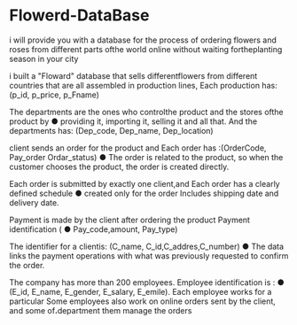 # Flowerd-DataBase


i will provide you with a
database for the process of ordering flowers and
roses from different parts ofthe world online without
waiting fortheplanting season in your city


i built a "Floward" database that sells differentflowers from different countries that are all
assembled in production lines, Each production has: (p_id, p_price, p_Fname)


The departments are the ones who controlthe product and the stores ofthe product by ●
providing it, importing it, selling it and all that. And the departments has: (Dep_code,
Dep_name, Dep_location)


client sends an order for the product and Each order has :(OrderCode, Pay_order Ordar_status) ●
The order is related to the product, so when the customer chooses the product, the order is
created directly.


Each order is submitted by exactly one client,and Each order has a clearly defined schedule ●
created only for the order Includes shipping date and delivery date.


Payment is made by the client after ordering the product Payment identification ( ●
Pay_code,amount, Pay_type)


The identifier for a clientis: (C_name, C_id,C_addres,C_number) ●
The data links the payment operations with what was previously requested to confirm the order.


The company has more than 200 employees. Employee identification is : ●
(E_id, E_name, E_gender, E_salary, E_emile). Each employee works for a particular
Some employees also work on online orders sent by the client, and some of،department
them manage the orders
